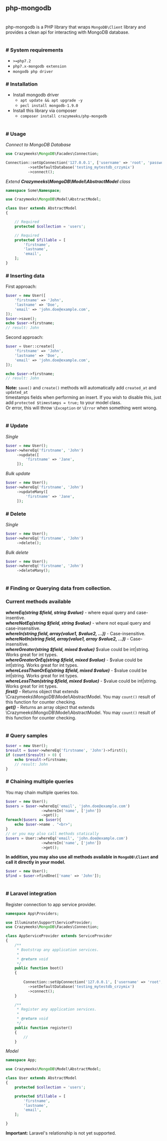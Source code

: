 ## php-mongodb
#
php-mongodb is a PHP library that wraps `MongoDB\Client` library and provides a clean api for interacting with MongoDB database.
#
### # System requirements
* `>=php7.2`
* `php7.x-mongodb extension`
* `mongodb php driver`

### # Installation
* Install mongodb driver  
   * `apt update && apt upgrade -y`
   * `pecl install mongodb-1.9.0`  
* Install this library via composer 
  * `composer install crazymeeks/php-mongodb`  
#
### # Usage
*Connect to MongoDB Database*
```php
use Crazymeeks\MongoDB\Facades\Connection;

Connection::setUpConnection('127.0.0.1', ['username' => 'root', 'password' => 'root'], [])
          ->setDefaultDatabase('testing_mytestdb_crzymix')
          ->connect();
```  
*Extend **Crazymeeks\MongoDB\Model\AbstractModel** class*  
```php
namespace Some\Namespace;

use Crazymeeks\MongoDB\Model\AbstractModel;

class User extends AbstractModel
{

    // Required
    protected $collection = 'users';

    // Required
    protected $fillable = [
        'firstname',
        'lastname',
        'email',
    ];
}
```  
### # Inserting data ##
First approach:
```php
$user = new User([
    'firstname' => 'John',
    'lastname' => 'Doe',
    'email' => 'john.doe@example.com',
]);
$user->save();
echo $user->firstname;
// result: John
```  
Second approach:
```php
$user = User::create([
    'firstname' => 'John',
    'lastname' => 'Doe',
    'email' => 'john.doe@example.com',
]);

echo $user->firstname;
// result: John
```  
**Note:** `save()` and `create()` methods will automatically add `created_at` and `updated_at`  
 timestamps fields when performing an insert. If you wish to disable this, just add `protected $timestamps = true;` to your model class.  
 Or error, this will throw `\Exception` or `\Error` when something went wrong.  
#
### # Update ###
*Single*  
```php
$user = new User();
$user->whereEq('firstname', 'John')
     ->update([
         'firstname' => 'Jane',
     ]);
```  
*Bulk update*  
```php
$user = new User();
$user->whereEq('firstname', 'John')
     ->updateMany([
         'firstname' => 'Jane',
     ]);
```  
### # Delete ###
*Single*
```php
$user = new User();
$user->whereEq('firstname', 'John')
     ->delete();
```  
*Bulk delete*  
```php
$user = new User();
$user->whereEq('firstname', 'John')
     ->deleteMany();
```
#
### # Finding or Querying data from collection. ##
### Current methods available ###

*__whereEq(string $field, string $value)__* - where equal query and case-insentive.  
*__whereNotEq(string $field, string $value)__* - where not equal query and case-insensitive.  
*__whereIn(string $field, array($value1, $value2, ...))__* - Case-insensitive.  
*__whereNotIn(string $field, array($value1, array $value2, ...))__* - Case-insensitive.  
*__whereGreater(string $field, mixed $value)__*  $value could be int|string. Works great for int types.  
*__whereGreaterOrEq(string $field, mixed $value)__* - $value could be int|string. Works great for int types.  
*__whereLessThanOrEq(string $field, mixed $value)__* - $value could be int|string. Works great for int types.  
*__whereLessThan(string $field, mixed $value)__* - $value could be int|string. Works great for int types.  
*__first()__* - Returns object that extends \Crazymeeks\MongoDB\Model\AbstractModel. You may `count()` result of this function for counter checking.  
*__get()__* - Returns an array object that extends \Crazymeeks\MongoDB\Model\AbstractModel. You may `count()` result of this function for counter checking.  
#
### # Query samples ###
```php
$user = new User();
$result = $user->whereEq('firstname', 'John')->first();
if (count($result) > 0) {
    echo $result->firstname;
    // result: John
}
```  
### # Chaining multiple queries ###
You may chain multiple queries too.
```php
$user = new User();
$users = $user->whereEq('email', 'john.doe@example.com')
                ->whereIn('name', ['john'])
                ->get();
foreach($users as $user){
    echo $user->name . "<br>";
}
// or you may also call methods statically
$users = User::whereEq('email', 'john.doe@example.com')
                ->whereIn('name', ['john'])
                ->get();

```  
__In addition, you may also use all methods available in `MongoDB\Client` and call it directly in your model.__  
```php
$user = new User();
$find = $user->findOne(['name' => 'John']);
```  
#
### # Laravel integration ###
Register connection to app service provider.
```php
namespace App\Providers;

use Illuminate\Support\ServiceProvider;
use Crazymeeks\MongoDB\Facades\Connection;

class AppServiceProvider extends ServiceProvider
{
    /**
     * Bootstrap any application services.
     *
     * @return void
     */
    public function boot()
    {
        
        Connection::setUpConnection('127.0.0.1', ['username' => 'root', 'password' => 'root'], [])
          ->setDefaultDatabase('testing_mytestdb_crzymix')
          ->connect();
    }

    /**
     * Register any application services.
     *
     * @return void
     */
    public function register()
    {
        //
    }
```  
*Model*  
```php
namespace App;

use Crazymeeks\MongoDB\Model\AbstractModel;

class User extends AbstractModel
{
    protected $collection = 'users';

    protected $fillable = [
        'firstname',
        'lastname',
        'email',
    ];

}
```  
__Important:__ Laravel's relationship is not yet supported.